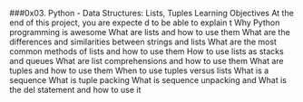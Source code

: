 ###0x03. Python - Data Structures: Lists, Tuples
Learning Objectives
At the end of this project, you are expecte d to be able to explain t
Why Python programming is awesome
What are lists and how to use them
What are the differences and similarities between strings and lists
What are the most common methods of lists and how to use them
How to use lists as stacks and queues
What are list comprehensions and how to use them
What are tuples and how to use them
When to use tuples versus lists
What is a sequence
What is tuple packing
What is sequence unpacking
and 
What is the del statement and how to use it
